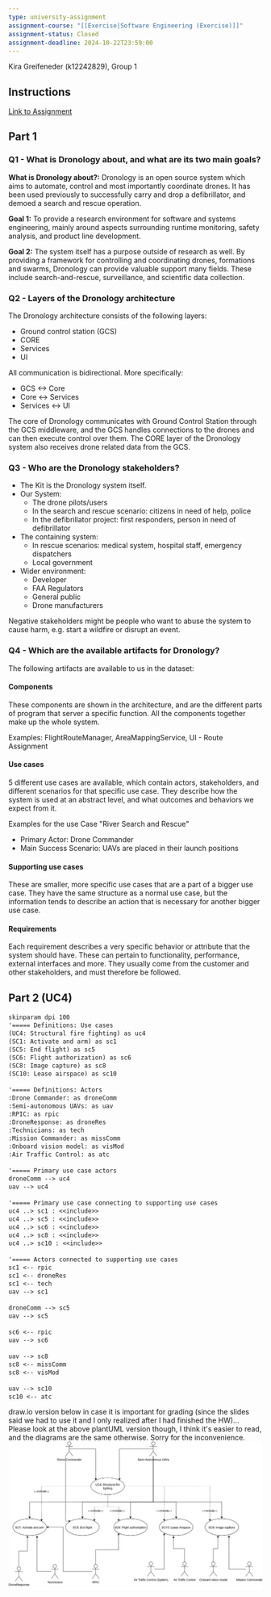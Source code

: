 ```yaml
---
type: university-assignment
assignment-course: "[[Exercise|Software Engineering (Exercise)]]"
assignment-status: Closed
assignment-deadline: 2024-10-22T23:59:00
---
```

Kira Greifeneder (k12242829), Group 1

## Instructions

[Link to Assignment](https://moodle.jku.at/mod/assign/view.php?id=10661322&action=view)
## Part 1
### Q1 - What is Dronology about, and what are its two main goals? 
**What is Dronology about?:** Dronology is an open source system which aims to automate, control and most importantly coordinate drones. It has been used previously to successfully carry and drop a defibrillator, and demoed a search and rescue operation. 

**Goal 1:** To provide a research environment for software and systems engineering, mainly around aspects surrounding runtime monitoring, safety analysis, and product line development.

**Goal 2:** The system itself has a purpose outside of research as well. By providing a framework for controlling and coordinating drones, formations and swarms, Dronology can provide valuable support many fields. These include search-and-rescue, surveillance, and scientific data collection.
### Q2 - Layers of the Dronology architecture
The Dronology architecture consists of the following layers:
- Ground control station (GCS)
- CORE
- Services
- UI

All communication is bidirectional. More specifically:
- GCS <-> Core
- Core <-> Services
- Services <-> UI

The core of Dronology communicates with Ground Control Station through the GCS middleware, and the GCS handles connections to the drones and can then execute control over them. The CORE layer of the Dronology system also receives drone related data from the GCS.
### Q3 - Who are the Dronology stakeholders?
- The Kit is the Dronology system itself.
- Our System:
	- The drone pilots/users
	- In the search and rescue scenario: citizens in need of help, police
	- In the defibrillator project: first responders, person in need of defibrillator
- The containing system:
	- In rescue scenarios: medical system, hospital staff, emergency dispatchers
	- Local government
- Wider environment:
	- Developer
	- FAA Regulators
	- General public
	- Drone manufacturers

Negative stakeholders might be people who want to abuse the system to cause harm, e.g. start a wildfire or disrupt an event.
### Q4 - Which are the available artifacts for Dronology?
The following artifacts are available to us in the dataset:
#### Components
These components are shown in the architecture, and are the different parts of program that server a specific function. All the components together make up the whole system.

Examples: FlightRouteManager, AreaMappingService, UI - Route Assignment
#### Use cases
5 different use cases are available, which contain actors, stakeholders, and different scenarios for that specific use case. They describe how the system is used at an abstract level, and what outcomes and behaviors we expect from it.

Examples for the use Case "River Search and Rescue"
- Primary Actor: Drone Commander
- Main Success Scenario: UAVs are placed in their launch positions
#### Supporting use cases
These are smaller, more specific use cases that are a part of a bigger use case. They have the same structure as a normal use case, but the information tends to describe an action that is necessary for another bigger use case.
#### Requirements
Each requirement describes a very specific behavior or attribute that the system should have. These can pertain to functionality, performance, external interfaces and more. They usually come from the customer and other stakeholders, and must therefore be followed.
## Part 2 (UC4)
```plantuml
skinparam dpi 100
'===== Definitions: Use cases
(UC4: Structural fire fighting) as uc4 
(SC1: Activate and arm) as sc1
(SC5: End flight) as sc5
(SC6: Flight authorization) as sc6
(SC8: Image capture) as sc8
(SC10: Lease airspace) as sc10

'===== Definitions: Actors
:Drone Commander: as droneComm
:Semi-autonomous UAVs: as uav
:RPIC: as rpic
:DroneResponse: as droneRes
:Technicians: as tech
:Mission Commander: as missComm
:Onboard vision model: as visMod
:Air Traffic Control: as atc

'===== Primary use case actors
droneComm --> uc4
uav --> uc4

'===== Primary use case connecting to supporting use cases
uc4 ..> sc1 : <<include>>
uc4 ..> sc5 : <<include>>
uc4 ..> sc6 : <<include>>
uc4 ..> sc8 : <<include>>
uc4 ..> sc10 : <<include>>

'===== Actors connected to supporting use cases
sc1 <-- rpic
sc1 <-- droneRes
sc1 <-- tech
uav --> sc1

droneComm --> sc5
uav --> sc5

sc6 <-- rpic
uav --> sc6

uav --> sc8
sc8 <-- missComm
sc8 <-- visMod

uav --> sc10
sc10 <-- atc

```
draw.io version below in case it is important for grading (since the slides said we had to use
it and I only realized after I had finished the HW)... Please look at the above plantUML
version though, I think it's easier to read, and the diagrams are the same otherwise. Sorry for the inconvenience.
![](_attachments/Untitled%20Diagram.drawio(1).png)